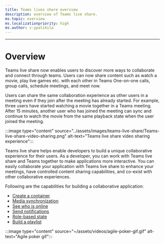 ```yaml
---
title: Teams lives share overview
description: overview of Teams live share.
ms.topic: overview
ms.localizationpriority: high
ms.author: v-ypalikila
---
```

---

# Overview

 Teams live share now enables users to discover more ways to collaborate and connect through teams. Users can now share content such as watch a movie, play live games etc. with each other in Teams One-on-one calls, group calls, schedule meetings, and meet now.

 Users can share the same collaboration experience as other users in a meeting even if they join after the meeting has already started. For example, three users have started  watching a movie together in a Teams meeting. After 15 minutes, another user who has joined the meeting can sync and continue to watch the movie from the same playback state when the user joined the meeting.

:::image type="content" source="../assets/images/teams-live-share/Teams-live-share-video-sharing.png" alt-text="Teams live share video sharing experience":::

Teams live share helps enable developers to build a unique collaborative experience for their users. As a developer, you can work with Teams live share and Teams together to make applications more interactive. You can easily collaborate your application with Teams live share to enhance your meetings, have controlled content sharing capabilities, and co-exist with other collaborative experiences.

 Following are the capabilities ​for building a collaborative application:

* [Create a container](teams-live-share-sdk-capabilities.md#container-creation)
* [Media synchronization](teams-live-share-sdk-capabilities.md#media-synchronizer)
* [See who is online](teams-live-share-sdk-capabilities.md#see-who-is-online)
* [Send notifications](teams-live-share-sdk-capabilities.md#send-notifications)
* [Role-based state](teams-live-share-sdk-capabilities.md#role-based-state)
* [Build a playlist](teams-live-share-sdk-capabilities.md#build-a-playlist)

:::image type="content" source="~/assets/videos/agile-poker-gif.gif" alt-text="Agile poker gif":::
